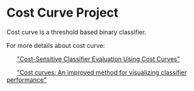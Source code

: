 # Cost Curve Project
Cost curve is a threshold based binary classifier. </br >

For more details about cost curve: </br >

&nbsp;&nbsp;&nbsp;&nbsp;&nbsp;&nbsp;["Cost-Sensitive Classifier Evaluation Using Cost Curves"](https://webdocs.cs.ualberta.ca/~holte/Publications/flairs2011.pdf)

&nbsp;&nbsp;&nbsp;&nbsp;&nbsp;&nbsp;["Cost curves: An improved method for visualizing classifier performance"](https://webdocs.cs.ualberta.ca/~holte/Publications/mlj2006.pdf)
